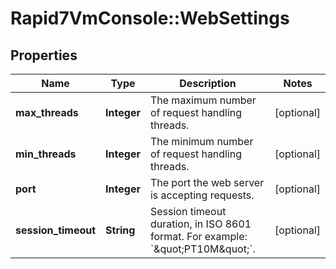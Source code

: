 # Rapid7VmConsole::WebSettings

## Properties
Name | Type | Description | Notes
------------ | ------------- | ------------- | -------------
**max_threads** | **Integer** | The maximum number of request handling threads. | [optional] 
**min_threads** | **Integer** | The minimum number of request handling threads. | [optional] 
**port** | **Integer** | The port the web server is accepting requests. | [optional] 
**session_timeout** | **String** | Session timeout duration, in ISO 8601 format. For example: &#x60;\&quot;PT10M\&quot;&#x60;. | [optional] 


